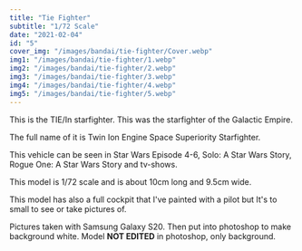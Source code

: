 ```yaml
---
title: "Tie Fighter"
subtitle: "1/72 Scale"
date: "2021-02-04"
id: "5"
cover_img: "/images/bandai/tie-fighter/Cover.webp"
img1: "/images/bandai/tie-fighter/1.webp"
img2: "/images/bandai/tie-fighter/2.webp"
img3: "/images/bandai/tie-fighter/3.webp"
img4: "/images/bandai/tie-fighter/4.webp"
img5: "/images/bandai/tie-fighter/5.webp"
---
```


This is the TIE/In starfighter. This was the starfighter of the Galactic Empire.

The full name of it is Twin Ion Engine Space Superiority Starfighter.

This vehicle can be seen in Star Wars Episode 4-6, Solo: A Star Wars Story, Rogue One: A Star Wars Story and tv-shows.

This model is 1/72 scale and is about 10cm long and 9.5cm wide.

This model has also a full cockpit that I've painted with a pilot but It's to small to see or take pictures of.

Pictures taken with Samsung Galaxy S20. Then put into photoshop to make background white. Model **NOT EDITED** in photoshop, only background.